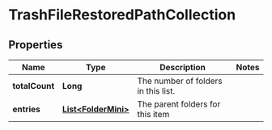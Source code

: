 

# TrashFileRestoredPathCollection


## Properties

| Name | Type | Description | Notes |
|------------ | ------------- | ------------- | -------------|
|**totalCount** | **Long** | The number of folders in this list. |  |
|**entries** | [**List&lt;FolderMini&gt;**](FolderMini.md) | The parent folders for this item |  |



